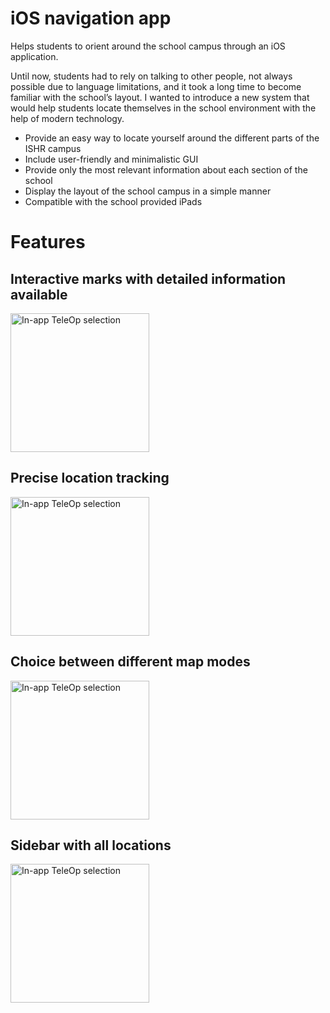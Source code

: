 # iOS navigation app
Helps students to orient around the school campus through an iOS application.

Until now, students had to rely on talking to other people, not always possible due to language limitations, and it took a long time to become familiar with the school’s layout. I wanted to introduce a new system that would help students locate themselves in the school environment with the help of modern technology.

* Provide an easy way to locate yourself around the different parts of the ISHR campus
* Include user-friendly and minimalistic GUI
* Provide only the most relevant information about each section of the school
* Display the layout of the school campus in a simple manner
* Compatible with the school provided iPads

# Features
## Interactive marks with detailed information available
<img src="https://user-images.githubusercontent.com/40341321/58477145-21bfd700-8153-11e9-9a3f-680c6c818499.gif" width="222" title="In-app TeleOp selection" align="">

## Precise location tracking
<img src="https://user-images.githubusercontent.com/40341321/58477194-461bb380-8153-11e9-875a-277b288de2f5.gif" width="222" title="In-app TeleOp selection" align="">

## Choice between different map modes
<img src="https://user-images.githubusercontent.com/40341321/58477257-60559180-8153-11e9-96a8-ba4d8dadaa50.gif" width="222" title="In-app TeleOp selection" align="">

## Sidebar with all locations
<img src="https://user-images.githubusercontent.com/40341321/58477287-6d728080-8153-11e9-98f2-c7f990f60600.gif" width="222" title="In-app TeleOp selection" align="">


